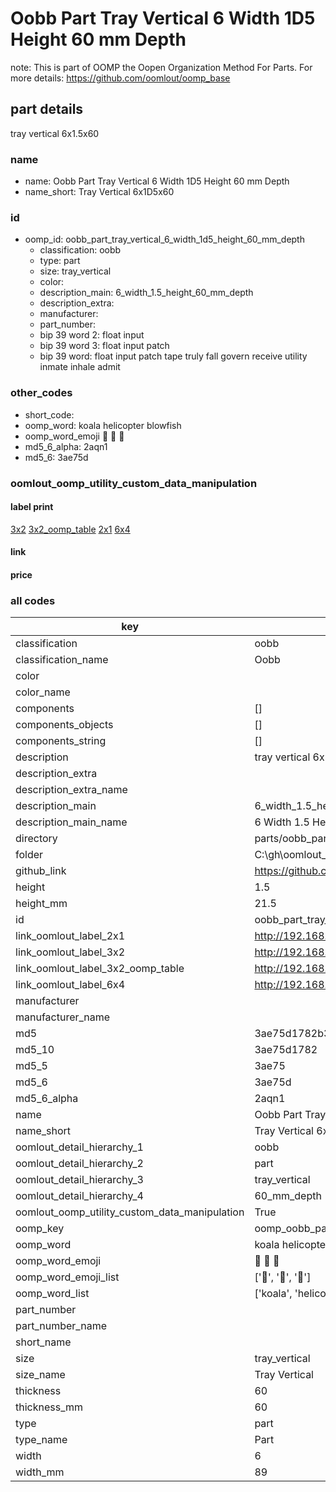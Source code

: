 # Oobb Part Tray Vertical 6 Width 1D5 Height 60 mm Depth  

note: This is part of OOMP the Oopen Organization Method For Parts. For more details: https://github.com/oomlout/oomp_base

##  part details
  



tray vertical 6x1.5x60



### name
* name: Oobb Part Tray Vertical 6 Width 1D5 Height 60 mm Depth
* name_short: Tray Vertical 6x1D5x60 
### id
* oomp_id: oobb_part_tray_vertical_6_width_1d5_height_60_mm_depth
  * classification: oobb
  * type: part
  * size: tray_vertical
  * color: 
  * description_main: 6_width_1.5_height_60_mm_depth
  * description_extra: 
  * manufacturer: 
  * part_number: 
  * bip 39 word 2: float input
  * bip 39 word 3: float input patch
  * bip 39 word: float input patch tape truly fall govern receive utility inmate inhale admit

### other_codes
* short_code: 
* oomp_word: koala helicopter blowfish
* oomp_word_emoji :koala: :helicopter: :blowfish:
* md5_6_alpha: 2aqn1
* md5_6: 3ae75d






### oomlout_oomp_utility_custom_data_manipulation
#### label print
[3x2](http://192.168.1.245:1112/?label=oomp%202aqn1)
[3x2_oomp_table](http://192.168.1.108:1112/?label=oomp%202aqn1)
[2x1](http://192.168.1.242:1112/?label=oomp%202aqn1)
[6x4](http://192.168.1.55:1112/?label=oomp%202aqn1)    

#### link

                              

#### price







### all codes 
| key | value |  
| --- | --- |  
| classification | oobb |  
| classification_name | Oobb |  
| color |  |  
| color_name |  |  
| components | [] |  
| components_objects | [] |  
| components_string | [] |  
| description | tray vertical 6x1.5x60 |  
| description_extra |  |  
| description_extra_name |  |  
| description_main | 6_width_1.5_height_60_mm_depth |  
| description_main_name | 6 Width 1.5 Height 60 mm Depth |  
| directory | parts/oobb_part_tray_vertical_6_width_1d5_height_60_mm_depth |  
| folder | C:\gh\oomlout_oobb_version_4_generated_parts\parts\oobb_part_tray_vertical_6_width_1d5_height_60_mm_depth |  
| github_link | https://github.com/oomlout/oomlout_oomp_part_src/tree/main/parts/oobb_part_tray_vertical_6_width_1d5_height_60_mm_depth |  
| height | 1.5 |  
| height_mm | 21.5 |  
| id | oobb_part_tray_vertical_6_width_1d5_height_60_mm_depth |  
| link_oomlout_label_2x1 | http://192.168.1.242:1112/?label=oomp%202aqn1 |  
| link_oomlout_label_3x2 | http://192.168.1.245:1112/?label=oomp%202aqn1 |  
| link_oomlout_label_3x2_oomp_table | http://192.168.1.108:1112/?label=oomp%202aqn1 |  
| link_oomlout_label_6x4 | http://192.168.1.55:1112/?label=oomp%202aqn1 |  
| manufacturer |  |  
| manufacturer_name |  |  
| md5 | 3ae75d1782b38ca148f4bddd419d2ac9 |  
| md5_10 | 3ae75d1782 |  
| md5_5 | 3ae75 |  
| md5_6 | 3ae75d |  
| md5_6_alpha | 2aqn1 |  
| name | Oobb Part Tray Vertical 6 Width 1D5 Height 60 mm Depth |  
| name_short | Tray Vertical 6x1D5x60  |  
| oomlout_detail_hierarchy_1 | oobb |  
| oomlout_detail_hierarchy_2 | part |  
| oomlout_detail_hierarchy_3 | tray_vertical |  
| oomlout_detail_hierarchy_4 | 60_mm_depth |  
| oomlout_oomp_utility_custom_data_manipulation | True |  
| oomp_key | oomp_oobb_part_tray_vertical_6_width_1d5_height_60_mm_depth |  
| oomp_word | koala helicopter blowfish |  
| oomp_word_emoji | :koala: :helicopter: :blowfish: |  
| oomp_word_emoji_list | [':koala:', ':helicopter:', ':blowfish:'] |  
| oomp_word_list | ['koala', 'helicopter', 'blowfish'] |  
| part_number |  |  
| part_number_name |  |  
| short_name |  |  
| size | tray_vertical |  
| size_name | Tray Vertical |  
| thickness | 60 |  
| thickness_mm | 60 |  
| type | part |  
| type_name | Part |  
| width | 6 |  
| width_mm | 89 |  
